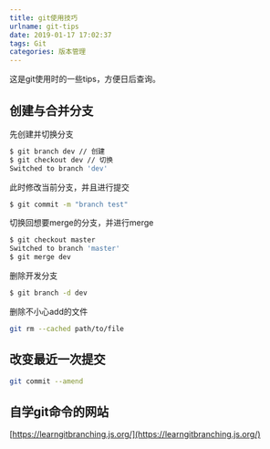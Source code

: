 ```yaml
---
title: git使用技巧
urlname: git-tips
date: 2019-01-17 17:02:37
tags: Git
categories: 版本管理
---
```

这是git使用时的一些tips，方便日后查询。
<!-- more -->

## 创建与合并分支
先创建并切换分支
```bash
$ git branch dev // 创建
$ git checkout dev // 切换
Switched to branch 'dev'
```
此时修改当前分支，并且进行提交
```bash
$ git commit -m "branch test"
```
切换回想要merge的分支，并进行merge
```bash
$ git checkout master
Switched to branch 'master'
$ git merge dev
```
删除开发分支
```bash
$ git branch -d dev
```
删除不小心add的文件
```bash
git rm --cached path/to/file
```

## 改变最近一次提交
```bash
git commit --amend
``` 

## 自学git命令的网站
[https://learngitbranching.js.org/](https://learngitbranching.js.org/)
